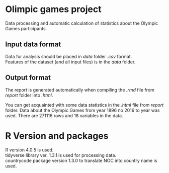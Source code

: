 # Olimpic games project

Data processing and automatic calculation of statistics about the Olympic Games participants.

## Input data format
Data for analysis should be placed in *data* folder *.csv* format.\
Features of the dataset (and all input files) is in the *data* folder.

## Output format
The report is generated automatically when compiling the *.rmd* file from *report* folder into *.html*.

You can get acquainted with some data statistics in the *.html* file from *report* folder. Data about the Olympic Games from year 1896 по 2016 to year was used. There are 271116 rows and 18 variables in the data.

# R Version and packages
R version 4.0.5 is used.\
tidyverse library ver. 1.3.1 is used for processing data.\
countrycode package version 1.3.0 to translate NOC into country name is used.
